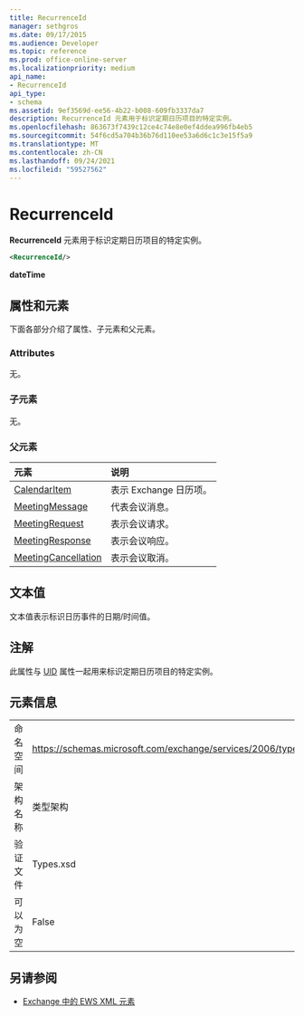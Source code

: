 ```yaml
---
title: RecurrenceId
manager: sethgros
ms.date: 09/17/2015
ms.audience: Developer
ms.topic: reference
ms.prod: office-online-server
ms.localizationpriority: medium
api_name:
- RecurrenceId
api_type:
- schema
ms.assetid: 9ef3569d-ee56-4b22-b008-609fb3337da7
description: RecurrenceId 元素用于标识定期日历项目的特定实例。
ms.openlocfilehash: 863673f7439c12ce4c74e8e0ef4ddea996fb4eb5
ms.sourcegitcommit: 54f6cd5a704b36b76d110ee53a6d6c1c3e15f5a9
ms.translationtype: MT
ms.contentlocale: zh-CN
ms.lasthandoff: 09/24/2021
ms.locfileid: "59527562"
---
```

# <a name="recurrenceid"></a>RecurrenceId

**RecurrenceId** 元素用于标识定期日历项目的特定实例。 
  
```xml
<RecurrenceId/>
```

 **dateTime**
## <a name="attributes-and-elements"></a>属性和元素

下面各部分介绍了属性、子元素和父元素。
  
### <a name="attributes"></a>Attributes

无。
  
### <a name="child-elements"></a>子元素

无。
  
### <a name="parent-elements"></a>父元素

|**元素**|**说明**|
|:-----|:-----|
|[CalendarItem](calendaritem.md) <br/> |表示 Exchange 日历项。  <br/> |
|[MeetingMessage](meetingmessage.md) <br/> |代表会议消息。  <br/> |
|[MeetingRequest](meetingrequest.md) <br/> |表示会议请求。  <br/> |
|[MeetingResponse](meetingresponse.md) <br/> |表示会议响应。  <br/> |
|[MeetingCancellation](meetingcancellation.md) <br/> |表示会议取消。  <br/> |
   
## <a name="text-value"></a>文本值

文本值表示标识日历事件的日期/时间值。
  
## <a name="remarks"></a>注解

此属性与 [UID](uid.md) 属性一起用来标识定期日历项目的特定实例。 
  
## <a name="element-information"></a>元素信息

|||
|:-----|:-----|
|命名空间  <br/> |https://schemas.microsoft.com/exchange/services/2006/types  <br/> |
|架构名称  <br/> |类型架构  <br/> |
|验证文件  <br/> |Types.xsd  <br/> |
|可以为空  <br/> |False  <br/> |
   
## <a name="see-also"></a>另请参阅



- [Exchange 中的 EWS XML 元素](ews-xml-elements-in-exchange.md)

